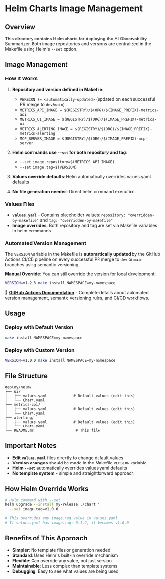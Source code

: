 # Helm Charts Image Management

## Overview

This directory contains Helm charts for deploying the AI Observability Summarizer. Both image repositories and versions are centralized in the Makefile using Helm's `--set` option.

## Image Management

### How It Works

1. **Repository and version defined in Makefile**: 
   - `VERSION ?= <automatically-updated>` (updated on each successful PR merge to `dev`/`main`)
   - `METRICS_API_IMAGE = $(REGISTRY)/$(ORG)/$(IMAGE_PREFIX)-metrics-api`
   - `METRICS_UI_IMAGE = $(REGISTRY)/$(ORG)/$(IMAGE_PREFIX)-metrics-ui`
   - `METRICS_ALERTING_IMAGE = $(REGISTRY)/$(ORG)/$(IMAGE_PREFIX)-metrics-alerting`
   - `MCP_SERVER_IMAGE = $(REGISTRY)/$(ORG)/$(IMAGE_PREFIX)-mcp-server`

2. **Helm commands use `--set` for both repository and tag**:
   - `--set image.repository=$(METRICS_API_IMAGE)`
   - `--set image.tag=$(VERSION)`

3. **Values override defaults**: Helm automatically overrides values.yaml defaults
4. **No file generation needed**: Direct helm command execution

### Values Files
- **`values.yaml`** - Contains placeholder values: `repository: "overridden-by-makefile"` and `tag: "overridden-by-makefile"`
- **Image overrides**: Both repository and tag are set via Makefile variables in helm commands

### Automated Version Management

The `VERSION` variable in the Makefile is **automatically updated** by the GitHub Actions CI/CD pipeline on every successful PR merge to `dev` or `main` branches using semantic versioning.

**Manual Override**: You can still override the version for local development:
```bash
VERSION=v1.2.3 make install NAMESPACE=my-namespace
```

📖 **[GitHub Actions Documentation](GITHUB_ACTIONS.md)** - Complete details about automated version management, semantic versioning rules, and CI/CD workflows.

## Usage

### Deploy with Default Version
```bash
make install NAMESPACE=my-namespace
```

### Deploy with Custom Version
```bash
VERSION=v1.0.0 make install NAMESPACE=my-namespace
```

## File Structure

```
deploy/helm/
├── ui/
│   ├── values.yaml            # Default values (edit this)
│   └── Chart.yaml
├── metrics-api/
│   ├── values.yaml            # Default values (edit this)
│   └── Chart.yaml
├── alerting/
│   ├── values.yaml            # Default values (edit this)
│   └── Chart.yaml
└── README.md                   # This file
```

## Important Notes

- **Edit `values.yaml`** files directly to change default values
- **Version changes** should be made in the Makefile `VERSION` variable
- **Helm `--set`** automatically overrides values.yaml defaults
- **No template system** - simple and straightforward approach

## How Helm Override Works

```bash
# Helm command with --set
helm upgrade --install my-release ./chart \
  --set image.tag=v1.0.0

# This overrides any image.tag value in values.yaml
# If values.yaml has image.tag: 0.1.2, it becomes v1.0.0
```

## Benefits of This Approach

- **Simpler**: No template files or generation needed
- **Standard**: Uses Helm's built-in override mechanism
- **Flexible**: Can override any value, not just version
- **Maintainable**: Less complex than template systems
- **Debugging**: Easy to see what values are being used
